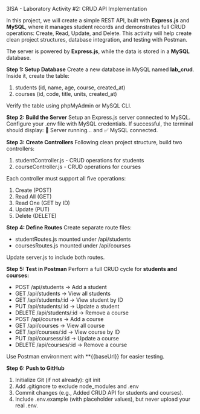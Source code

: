 3ISA - Laboratory Activity #2: CRUD API Implementation

In this project, we will create a simple REST API, built with **Express.js** and **MySQL**, where it manages student records and demonstrates full CRUD operations: Create, Read, Update, and Delete. This activity will help create clean project structures, database integration, and testing with Postman.

The server is powered by **Express.js**, while the data is stored in a **MySQL** database. 

**Step 1: Setup Database**
Create a new database in MySQL named **lab_crud**. Inside it, create the table:
1. students (id, name, age, course, created_at)
2. courses (id, code, title, units, created_at)


Verify the table using phpMyAdmin or MySQL CLI.

**Step 2: Build the Server**
Setup an Express.js server connected to MySQL. Configure your .env file with MySQL credentials. If successful, the terminal should display: 🚀 Server running… and ✅ MySQL connected.

**Step 3: Create Controllers**
Following clean project structure, build two controllers:
1. studentController.js - CRUD operations for students
2. courseController.js - CRUD operations for courses

Each controller must support all five operations:
1. Create (POST)
2. Read All (GET)
3. Read One (GET by ID)
4. Update (PUT)
5. Delete (DELETE)

**Step 4: Define Routes**
Create separate route files:
- studentRoutes.js mounted under /api/students
- coursesRoutes.js mounted under /api/courses

Update server.js to include both routes.

**Step 5: Test in Postman**
Perform a full CRUD cycle for **students and courses:**
- POST /api/students → Add a student
- GET /api/students → View all students
- GET /api/students/:id → View student by ID
- PUT /api/students/:id → Update a student
- DELETE /api/students/:id → Remove a course
- POST /api/courses → Add a course
- GET /api/courses → View all course
- GET /api/courses/:id → View course by ID
- PUT /api/coursess/:id → Update a course
- DELETE /api/courses/:id → Remove a course

Use Postman environment with **{{baseUrl}} for easier testing. 

**Step 6: Push to GitHub**
1. Initialize Git (if not already):
   git init
2. Add .gitignore to exclude node_modules and .env
3. Commit changes (e.g., Added CRUD API for students and courses).
4. Include .env.example (with placeholder values), but never upload your real .env.



